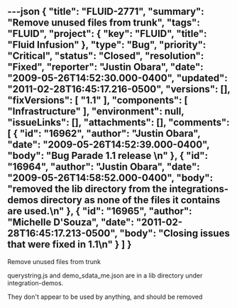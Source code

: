 ---json
{
  "title": "FLUID-2771",
  "summary": "Remove unused files from trunk",
  "tags": "FLUID",
  "project": {
    "key": "FLUID",
    "title": "Fluid Infusion"
  },
  "type": "Bug",
  "priority": "Critical",
  "status": "Closed",
  "resolution": "Fixed",
  "reporter": "Justin Obara",
  "date": "2009-05-26T14:52:30.000-0400",
  "updated": "2011-02-28T16:45:17.216-0500",
  "versions": [],
  "fixVersions": [
    "1.1"
  ],
  "components": [
    "Infrastructure"
  ],
  "environment": null,
  "issueLinks": [],
  "attachments": [],
  "comments": [
    {
      "id": "16962",
      "author": "Justin Obara",
      "date": "2009-05-26T14:52:39.000-0400",
      "body": "Bug Parade 1.1 release&#x20;\n"
    },
    {
      "id": "16964",
      "author": "Justin Obara",
      "date": "2009-05-26T14:58:52.000-0400",
      "body": "removed the lib directory from the integrations-demos directory as none of the files it contains are used.\n"
    },
    {
      "id": "16965",
      "author": "Michelle D'Souza",
      "date": "2011-02-28T16:45:17.213-0500",
      "body": "Closing issues that were fixed in 1.1\n"
    }
  ]
}
---
Remove unused files from trunk

querystring.js and demo\_sdata\_me.json are in a lib directory under integration-demos.

They don't appear to be used by anything, and should be removed

        